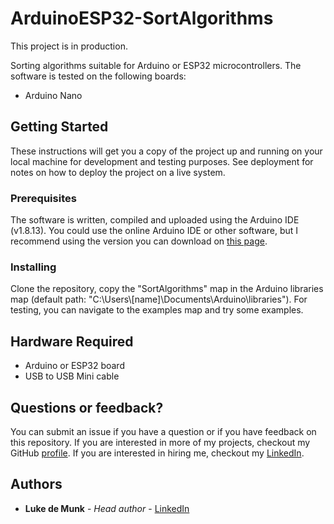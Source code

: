 # ArduinoESP32-SortAlgorithms
This project is in production.

Sorting algorithms suitable for Arduino or ESP32 microcontrollers. The software is tested on the following boards:

* Arduino Nano

## Getting Started

These instructions will get you a copy of the project up and running on your local machine for development and testing purposes. See deployment for notes on how to deploy the project on a live system.

### Prerequisites

The software is written, compiled and uploaded using the Arduino IDE (v1.8.13). You could use the online Arduino IDE or other software, but I recommend using the version you can download on [this page](https://www.arduino.cc/en/software).

### Installing

Clone the repository, copy the "SortAlgorithms" map in the Arduino libraries map (default path: "C:\Users\\[name]\Documents\Arduino\libraries"). For testing, you can navigate to the examples map and try some examples. 

## Hardware Required

* Arduino or ESP32 board
* USB to USB Mini cable

## Questions or feedback?

You can submit an issue if you have a question or if you have feedback on this repository. If you are interested in more of my projects, checkout my GitHub [profile](https://github.com/LukedeMunk). If you are interested in hiring me, checkout my [LinkedIn](https://www.linkedin.com/in/luke-de-munk/).

## Authors

* **Luke de Munk** - *Head author* - [LinkedIn](https://www.linkedin.com/in/luke-de-munk/)

<!-- ## License

This project is licensed under the MIT License - see the [LICENSE.md](LICENSE.md) file for details -->